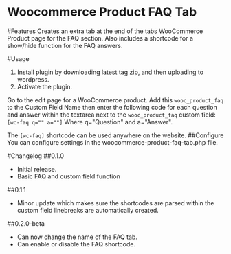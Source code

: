 Woocommerce Product FAQ Tab
===========================

#Features
Creates an extra tab at the end of the tabs WooCommerce Product page for the FAQ section. Also includes a shortcode for a show/hide function for the FAQ answers.

#Usage
1. Install plugin by downloading latest tag zip, and then uploading to wordpress.
2. Activate the plugin.

Go to the edit page for a WooCommerce product. Add this ```wooc_product_faq``` to the Custom Field Name then enter the following code for each question and answer within the textarea next to the ```wooc_product_faq``` custom field:
```[wc-faq q="" a=""]```
Where q="Question" and a="Answer".

The ```[wc-faq]``` shortcode can be used anywhere on the website.
##Configure
You can configure settings in the woocommerce-product-faq-tab.php file.

#Changelog
##0.1.0
* Initial release.
* Basic FAQ and custom field function

##0.1.1
* Minor update which makes sure the shortcodes are parsed within the custom field linebreaks are automatically created.

##0.2.0-beta
* Can now change the name of the FAQ tab.
* Can enable or disable the FAQ shortcode.
